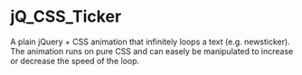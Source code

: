 # jQ_CSS_Ticker
A plain jQuery + CSS animation that infinitely loops a text (e.g. newsticker). The animation runs on pure CSS and can easely be manipulated to increase or decrease the speed of the loop.
